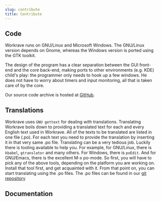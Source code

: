 ```yaml
---
slug: contribute
title: Contribute
---
```

## Code

Workrave runs on GNU/Linux and Microsoft Windows. The GNU/Linux version depends
on Gnome, whereas the Windows version is ported using the GTK toolkit.

The design of the program has a clear separation between the GUI front-end and
the core back-end, making ports to other environments (e.g. KDE) child's play:
the programmer only needs to hook up a few windows. He does not have to worry
about timers and input monitoring, all that is taken care of by the core.

Our source code archive is hosted at [GitHub](http://github.com/rcaelers/workrave).

## Translations

Workrave uses `GNU gettext` for dealing with translations. Translating Workrave
boils down to providing a translated text for each and every English text used
in Workrave. All of the texts to be translated are listed in one file (.po). For
each text you need to provide the translation by inserting it in that very same
.po file. Translating can be a very tedious job. Luckily there is tooling
available to help you. For example, for GNU/Linux, there is `kbabel`,
`gtranslator` and many others. For Windows, there is `poEdit`. And for
GNU/Emacs, there is the excellent M-x po-mode. So first, you will have to pick any of
the above tools, depending on the platform you are working on. Install that tool
first, and get acquainted with it. From that point on, you can start translating
using the .po files. The .po files can be found in our
[git repository](http://github.com/rcaelers/workrave/blob/master/po/)

## Documentation
